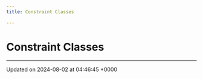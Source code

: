 ```yaml
---
title: Constraint Classes

---
```


# Constraint Classes








-------------------------------

Updated on 2024-08-02 at 04:46:45 +0000